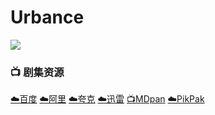 # Urbance
![](/image/Urbance.jpg)

### 📺 剧集资源

[☁️百度](https://pan.baidu.com/s/1P4qJgqmZezWv5QtLrsZcEg?pwd=ggev) [☁️阿里](https://www.aliyundrive.com/s/Gy8fv1Tng2c) [☁️夸克](https://pan.quark.cn/s/bcef7fccc73a) [☁️迅雷](https://pan.xunlei.com/s/VNnhQ-2AEAAr54C6qUJua6eNA1?pwd=z8mz#) [📺MDpan](https://pan.mdsub.top/Urbance) [☁️PikPak](https://mypikpak.com/s/VNmWZgmtgPJzgm6qRF58IHn8o1)
